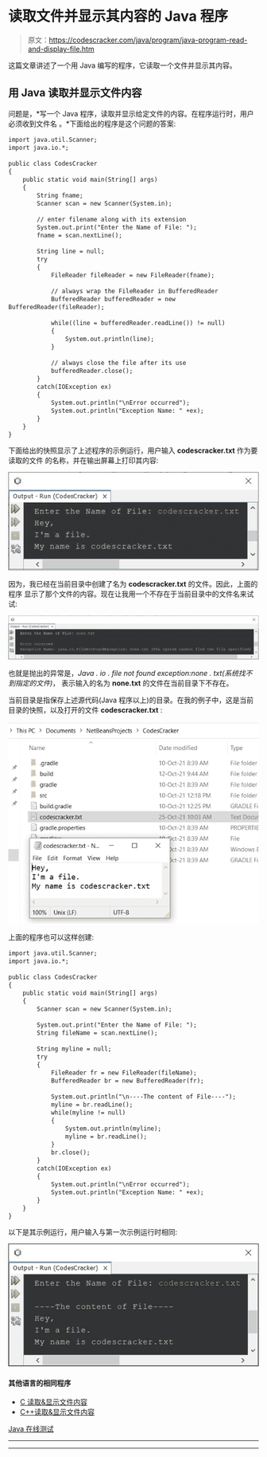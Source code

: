# 读取文件并显示其内容的 Java 程序

> 原文：<https://codescracker.com/java/program/java-program-read-and-display-file.htm>

这篇文章讲述了一个用 Java 编写的程序，它读取一个文件并显示其内容。

## 用 Java 读取并显示文件内容

问题是，*写一个 Java 程序，读取并显示给定文件的内容。在程序运行时，用户必须收到文件名 。*下面给出的程序是这个问题的答案:

```
import java.util.Scanner;
import java.io.*;

public class CodesCracker
{
    public static void main(String[] args)
    {
        String fname;
        Scanner scan = new Scanner(System.in);

        // enter filename along with its extension
        System.out.print("Enter the Name of File: ");
        fname = scan.nextLine();

        String line = null;
        try
        {
            FileReader fileReader = new FileReader(fname);

            // always wrap the FileReader in BufferedReader
            BufferedReader bufferedReader = new BufferedReader(fileReader);

            while((line = bufferedReader.readLine()) != null)
            {
                System.out.println(line);
            }

            // always close the file after its use
            bufferedReader.close();
        }
        catch(IOException ex)
        {
            System.out.println("\nError occurred");
            System.out.println("Exception Name: " +ex);
        }
    }
}
```

下面给出的快照显示了上述程序的示例运行，用户输入 **codescracker.txt** 作为要读取的文件 的名称，并在输出屏幕上打印其内容:

![Java Program read display file content](img/9cd3e31bda7519ebc16df1b67ac2d012.png)

因为，我已经在当前目录中创建了名为 **codescracker.txt** 的文件。因此，上面的程序 显示了那个文件的内容。现在让我用一个不存在于当前目录中的文件名来试试:

![java read a file and display its contents](img/ca00799d260a3ff6f4d32742cea5d598.png)

也就是抛出的异常是，*Java . io . file not found exception:none . txt(系统找不到指定的文件)*， 表示输入的名为 **none.txt** 的文件在当前目录下不存在。

当前目录是指保存上述源代码(Java 程序以上)的目录。在我的例子中，这是当前目录的快照，以及打开的文件 **codescracker.txt** :

![java read and display the content of file](img/aa6aac3b0a63baeb0422fd05c192a94f.png)

上面的程序也可以这样创建:

```
import java.util.Scanner;
import java.io.*;

public class CodesCracker
{
    public static void main(String[] args)
    {
        Scanner scan = new Scanner(System.in);

        System.out.print("Enter the Name of File: ");
        String fileName = scan.nextLine();

        String myline = null;
        try
        {
            FileReader fr = new FileReader(fileName);
            BufferedReader br = new BufferedReader(fr);

            System.out.println("\n----The content of File----");
            myline = br.readLine();
            while(myline != null)
            {
                System.out.println(myline);
                myline = br.readLine();
            }
            br.close();
        }
        catch(IOException ex)
        {
            System.out.println("\nError occurred");
            System.out.println("Exception Name: " +ex);
        }
    }
}
```

以下是其示例运行，用户输入与第一次示例运行时相同:

![java read and display file](img/fc60fae5096625fc3d7655710b82aa08.png)

#### 其他语言的相同程序

*   [C 读取&显示文件内容](/c/program/c-program-read-and-display-file.htm)
*   [C++读取&显示文件内容](/cpp/program/cpp-program-read-and-display-file.htm)

[Java 在线测试](/exam/showtest.php?subid=1)

* * *

* * *